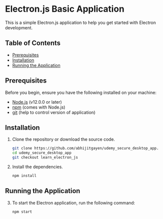 # Electron.js Basic Application

This is a simple Electron.js application to help you get started with Electron development.

## Table of Contents

- [Prerequisites](#prerequisites)
- [Installation](#installation)
- [Running the Application](#running-the-application)

## Prerequisites

Before you begin, ensure you have the following installed on your machine:

- [Node.js](https://nodejs.org/) (v12.0.0 or later)
- [npm](https://www.npmjs.com/) (comes with Node.js)
- [git](https://git-scm.com/) (help to control version of application)

## Installation

1. Clone the repository or download the source code.

    ```bash
    git clone https://github.com/abhijitgayen/udemy_secure_desktop_app.git
    cd udemy_secure_desktop_app
    git checkout learn_electron_js
    ```

2. Install the dependencies.

    ```bash
    npm install
    ```

## Running the Application

3. To start the Electron application, run the following command:
    ```bash
    npm start
    ```
